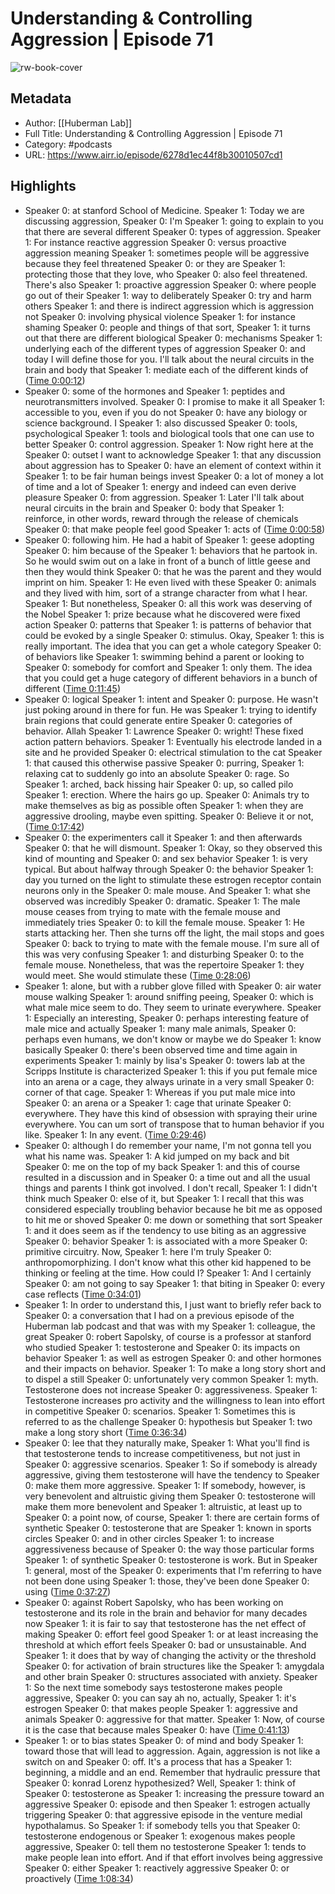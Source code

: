 # Understanding & Controlling Aggression | Episode 71

![rw-book-cover](https://megaphone.imgix.net/podcasts/042e6144-725e-11ec-a75d-c38f702aecad/image/Huberman-Lab-Podcast-Thumbnail-3000x3000.png?ixlib=rails-2.1.2&max-w=3000&max-h=3000&fit=crop&auto=format,compress)

## Metadata
- Author: [[Huberman Lab]]
- Full Title: Understanding & Controlling Aggression | Episode 71
- Category: #podcasts
- URL: https://www.airr.io/episode/6278d1ec44f8b30010507cd1

## Highlights
- Speaker 0: at stanford School of Medicine. 
  Speaker 1: Today we are discussing aggression, 
  Speaker 0: I'm 
  Speaker 1: going to explain to you that there are several different 
  Speaker 0: types of aggression. 
  Speaker 1: For instance reactive aggression 
  Speaker 0: versus proactive aggression meaning 
  Speaker 1: sometimes people will be aggressive because they feel threatened 
  Speaker 0: or they are 
  Speaker 1: protecting those that they love, who 
  Speaker 0: also feel threatened. There's also 
  Speaker 1: proactive aggression 
  Speaker 0: where people go out of their 
  Speaker 1: way to deliberately 
  Speaker 0: try and harm others 
  Speaker 1: and there is indirect aggression which is aggression not 
  Speaker 0: involving physical violence 
  Speaker 1: for instance shaming 
  Speaker 0: people and things of that sort, 
  Speaker 1: it turns out that there are different biological 
  Speaker 0: mechanisms 
  Speaker 1: underlying each of the different types of aggression 
  Speaker 0: and today I will define those for you. I'll talk about the neural circuits in the brain and body that 
  Speaker 1: mediate each of the different kinds of ([Time 0:00:12](https://www.airr.io/quote/627faac73782e70d240e1a9d))
- Speaker 0: some of the hormones and 
  Speaker 1: peptides and neurotransmitters involved. 
  Speaker 0: I promise to make it all 
  Speaker 1: accessible to you, even if you do not 
  Speaker 0: have any biology or science background. I 
  Speaker 1: also discussed 
  Speaker 0: tools, psychological 
  Speaker 1: tools and biological tools that one can use to better 
  Speaker 0: control aggression. 
  Speaker 1: Now right here at the 
  Speaker 0: outset I want to acknowledge 
  Speaker 1: that any discussion about aggression has to 
  Speaker 0: have an element of context within it 
  Speaker 1: to be fair human beings invest 
  Speaker 0: a lot of money a lot of time and a lot of 
  Speaker 1: energy and indeed can even derive pleasure 
  Speaker 0: from aggression. 
  Speaker 1: Later I'll talk about neural circuits in the brain and 
  Speaker 0: body that 
  Speaker 1: reinforce, in other words, reward through the release of chemicals 
  Speaker 0: that make people feel good 
  Speaker 1: acts of ([Time 0:00:58](https://www.airr.io/quote/627faad93782e70d240e2780))
- Speaker 0: following him. He had a habit of 
  Speaker 1: geese adopting 
  Speaker 0: him because of the 
  Speaker 1: behaviors that he partook in. So he would swim out on a lake in front of a bunch of little geese and then they would think 
  Speaker 0: that he was the parent and they would imprint on him. 
  Speaker 1: He even lived with these 
  Speaker 0: animals and they lived with him, sort of a strange character from what I hear. 
  Speaker 1: But nonetheless, 
  Speaker 0: all this work was deserving of the Nobel 
  Speaker 1: prize because what he discovered were fixed action 
  Speaker 0: patterns that 
  Speaker 1: is patterns of behavior that could be evoked by a single 
  Speaker 0: stimulus. Okay, 
  Speaker 1: this is really important. The idea that you can get a whole category 
  Speaker 0: of behaviors like 
  Speaker 1: swimming behind a parent or looking to 
  Speaker 0: somebody for comfort and 
  Speaker 1: only them. The idea that you could get a huge category of different behaviors in a bunch of different ([Time 0:11:45](https://www.airr.io/quote/627fab723782e70d240e806b))
- Speaker 0: logical 
  Speaker 1: intent and 
  Speaker 0: purpose. He wasn't just poking around in there for fun. He was 
  Speaker 1: trying to identify brain regions that could generate entire 
  Speaker 0: categories of behavior. Allah 
  Speaker 1: Lawrence 
  Speaker 0: wright! These fixed action pattern behaviors. 
  Speaker 1: Eventually his electrode landed in a site and he provided 
  Speaker 0: electrical stimulation to the cat 
  Speaker 1: that caused this otherwise passive 
  Speaker 0: purring, 
  Speaker 1: relaxing cat to suddenly go into an absolute 
  Speaker 0: rage. So 
  Speaker 1: arched, back hissing hair 
  Speaker 0: up, so called pilo 
  Speaker 1: erection. Where the hairs go up. 
  Speaker 0: Animals try to make themselves as big as possible often 
  Speaker 1: when they are aggressive drooling, maybe even spitting. 
  Speaker 0: Believe it or not, ([Time 0:17:42](https://www.airr.io/quote/627fabfb3782e70d240edde1))
- Speaker 0: the experimenters call it 
  Speaker 1: and then afterwards 
  Speaker 0: that he will dismount. 
  Speaker 1: Okay, so they observed this kind of mounting and 
  Speaker 0: and sex behavior 
  Speaker 1: is very typical. But about halfway through 
  Speaker 0: the behavior 
  Speaker 1: day you turned on the light to stimulate these estrogen receptor contain neurons only in the 
  Speaker 0: male mouse. And 
  Speaker 1: what she observed was incredibly 
  Speaker 0: dramatic. 
  Speaker 1: The male mouse ceases from trying to mate with the female mouse and immediately tries 
  Speaker 0: to kill the female mouse. 
  Speaker 1: He starts attacking her. Then she turns off the light, the mail stops and goes 
  Speaker 0: back to trying to mate with the female mouse. I'm sure all of this was very confusing 
  Speaker 1: and disturbing 
  Speaker 0: to the female mouse. Nonetheless, that was the repertoire 
  Speaker 1: they would meet. She would stimulate these ([Time 0:28:06](https://www.airr.io/quote/627fae3d3782e70d24107272))
- Speaker 1: alone, but with a rubber glove filled with 
  Speaker 0: air water mouse walking 
  Speaker 1: around sniffing peeing, 
  Speaker 0: which is what male mice seem to do. They seem to urinate everywhere. 
  Speaker 1: Especially an interesting, 
  Speaker 0: perhaps interesting feature of male mice and actually 
  Speaker 1: many male animals, 
  Speaker 0: perhaps even humans, we don't know or maybe we do 
  Speaker 1: know basically 
  Speaker 0: there's been observed time and time again in experiments 
  Speaker 1: mainly by lisa's 
  Speaker 0: towers lab at the Scripps Institute is characterized 
  Speaker 1: this if you put female mice into an arena or a cage, they always urinate in a very small 
  Speaker 0: corner of that cage. 
  Speaker 1: Whereas if you put male mice into 
  Speaker 0: an arena or a 
  Speaker 1: cage that urinate 
  Speaker 0: everywhere. They have this kind of obsession with spraying their urine everywhere. You can um sort of transpose that to human behavior if you like. 
  Speaker 1: In any event. ([Time 0:29:46](https://www.airr.io/quote/627fae633782e70d241081fd))
- Speaker 0: although I do remember your name, I'm not gonna tell you what his name was. 
  Speaker 1: A kid jumped on my back and bit 
  Speaker 0: me on the top of my back 
  Speaker 1: and this of course resulted in a discussion and in 
  Speaker 0: a time out and all the usual things and parents I think got involved. I don't recall, 
  Speaker 1: I didn't think much 
  Speaker 0: else of it, but 
  Speaker 1: I recall that this was considered especially troubling behavior because he bit me as opposed to hit me or shoved 
  Speaker 0: me down or something that sort 
  Speaker 1: and it does seem as if the tendency to use biting as an aggressive 
  Speaker 0: behavior 
  Speaker 1: is associated with a more 
  Speaker 0: primitive circuitry. Now, 
  Speaker 1: here I'm truly 
  Speaker 0: anthropomorphizing. I don't know what this other kid happened to be thinking or feeling at the time. How could I? 
  Speaker 1: And I certainly 
  Speaker 0: am not going to say 
  Speaker 1: that biting in 
  Speaker 0: every case reflects ([Time 0:34:01](https://www.airr.io/quote/627faec53782e70d2410ca67))
- Speaker 1: In order to understand this, I just want to briefly refer back to 
  Speaker 0: a conversation that I had on a previous episode of the Huberman lab podcast and that was with my 
  Speaker 1: colleague, the great 
  Speaker 0: robert Sapolsky, of course is a professor at stanford who studied 
  Speaker 1: testosterone and 
  Speaker 0: its impacts on behavior 
  Speaker 1: as well as estrogen 
  Speaker 0: and other hormones and their impacts on behavior. 
  Speaker 1: To make a long story short and to dispel a still 
  Speaker 0: unfortunately very common 
  Speaker 1: myth. Testosterone does not increase 
  Speaker 0: aggressiveness. 
  Speaker 1: Testosterone increases pro activity and the willingness to lean into effort in competitive 
  Speaker 0: scenarios. 
  Speaker 1: Sometimes this is referred to as the challenge 
  Speaker 0: hypothesis but 
  Speaker 1: two make a long story short ([Time 0:36:34](https://www.airr.io/quote/627faf003782e70d2410f194))
- Speaker 0: lee that they naturally make, 
  Speaker 1: What you'll find is that testosterone tends to increase competitiveness, but not just in 
  Speaker 0: aggressive scenarios. 
  Speaker 1: So if somebody is already aggressive, giving them testosterone will have the tendency to 
  Speaker 0: make them more aggressive. 
  Speaker 1: If somebody, however, is very benevolent and altruistic giving them 
  Speaker 0: testosterone will make them more benevolent and 
  Speaker 1: altruistic, at least up to 
  Speaker 0: a point now, of course, 
  Speaker 1: there are certain forms of synthetic 
  Speaker 0: testosterone that are 
  Speaker 1: known in sports circles 
  Speaker 0: and in other circles 
  Speaker 1: to increase aggressiveness because of 
  Speaker 0: the way those particular forms 
  Speaker 1: of synthetic 
  Speaker 0: testosterone is work. But in 
  Speaker 1: general, most of the 
  Speaker 0: experiments that I'm referring to have not been done using 
  Speaker 1: those, they've been done 
  Speaker 0: using ([Time 0:37:27](https://www.airr.io/quote/627faf153782e70d2410fd2f))
- Speaker 0: against Robert Sapolsky, who has been working on testosterone and its role in the brain and behavior for many decades now 
  Speaker 1: it is fair to say that testosterone has the net effect of making 
  Speaker 0: effort feel good 
  Speaker 1: or at least increasing the threshold at which effort feels 
  Speaker 0: bad or unsustainable. And 
  Speaker 1: it does that by way of changing the activity or the threshold 
  Speaker 0: for activation of brain structures like the 
  Speaker 1: amygdala and other brain 
  Speaker 0: structures associated with anxiety. 
  Speaker 1: So the next time somebody says testosterone makes people aggressive, 
  Speaker 0: you can say ah no, actually, 
  Speaker 1: it's estrogen 
  Speaker 0: that makes people 
  Speaker 1: aggressive and animals 
  Speaker 0: aggressive for that matter. 
  Speaker 1: Now, of course it is the case that because males 
  Speaker 0: have ([Time 0:41:13](https://www.airr.io/quote/627faf6b3782e70d24114057))
- Speaker 1: or to bias states 
  Speaker 0: of mind and body 
  Speaker 1: toward those that will lead to aggression. Again, aggression is not like a switch on and 
  Speaker 0: off. It's a process that has a 
  Speaker 1: beginning, a middle and an end. Remember that hydraulic pressure that 
  Speaker 0: konrad Lorenz hypothesized? Well, 
  Speaker 1: think of 
  Speaker 0: testosterone as 
  Speaker 1: increasing the pressure toward an aggressive 
  Speaker 0: episode and then 
  Speaker 1: estrogen actually triggering 
  Speaker 0: that aggressive episode in the venture medial hypothalamus. So 
  Speaker 1: if somebody tells you that 
  Speaker 0: testosterone endogenous or 
  Speaker 1: exogenous makes people aggressive, 
  Speaker 0: tell them no testosterone 
  Speaker 1: tends to make people lean into effort. And if that effort involves being aggressive 
  Speaker 0: either 
  Speaker 1: reactively aggressive 
  Speaker 0: or proactively ([Time 1:08:34](https://www.airr.io/quote/627fb1de3782e70d24132f2d))
